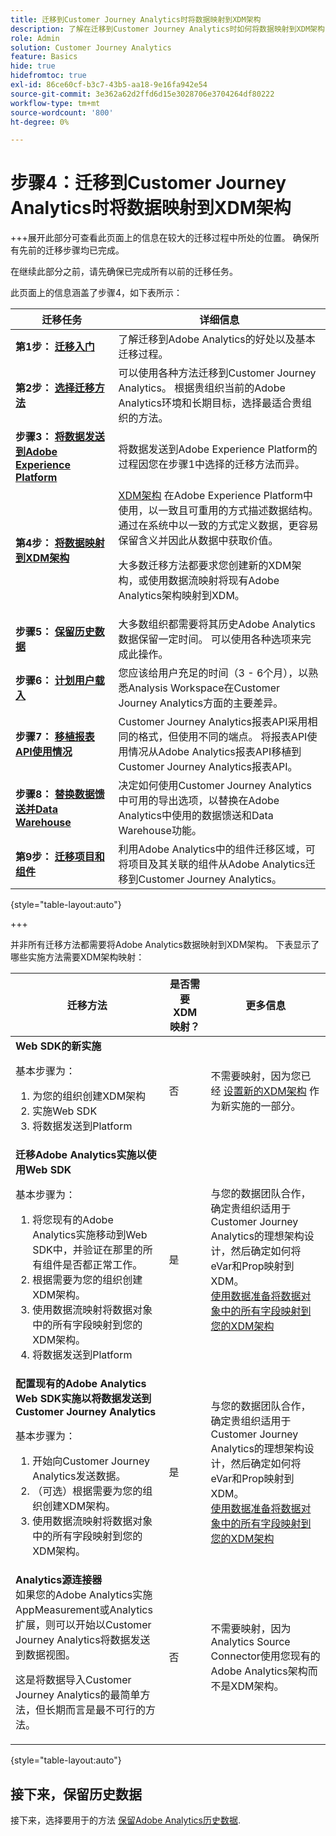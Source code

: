 ```yaml
---
title: 迁移到Customer Journey Analytics时将数据映射到XDM架构
description: 了解在迁移到Customer Journey Analytics时如何将数据映射到XDM架构
role: Admin
solution: Customer Journey Analytics
feature: Basics
hide: true
hidefromtoc: true
exl-id: 86ce60cf-b3c7-43b5-aa18-9e16fa942e54
source-git-commit: 3e362a62d2ffd6d15e3028706e3704264df80222
workflow-type: tm+mt
source-wordcount: '800'
ht-degree: 0%

---
```


# 步骤4：迁移到Customer Journey Analytics时将数据映射到XDM架构

+++展开此部分可查看此页面上的信息在较大的迁移过程中所处的位置。 确保所有先前的迁移步骤均已完成。

在继续此部分之前，请先确保已完成所有以前的迁移任务。

此页面上的信息涵盖了步骤4，如下表所示：

| 迁移任务 | 详细信息 |
|---------|----------|
| **第1步： [迁移入门](/help/getting-started/cja-migration/cja-migration-getstarted.md)** | 了解迁移到Adobe Analytics的好处以及基本迁移过程。 |
| **第2步： [选择迁移方法](/help/getting-started/cja-migration/cja-migration-method.md)** | 可以使用各种方法迁移到Customer Journey Analytics。 根据贵组织当前的Adobe Analytics环境和长期目标，选择最适合贵组织的方法。 |
| **步骤3： [将数据发送到Adobe Experience Platform](/help/getting-started/cja-migration/cja-migration-send-to-platform.md)** | 将数据发送到Adobe Experience Platform的过程因您在步骤1中选择的迁移方法而异。 |
| <span class="preview">**第4步： [将数据映射到XDM架构](/help/getting-started/cja-migration/cja-migration-xdm.md)**</span> | <span class="preview">[XDM架构](https://experienceleague.adobe.com/en/docs/experience-platform/xdm/home#xdm-schemas) 在Adobe Experience Platform中使用，以一致且可重用的方式描述数据结构。 通过在系统中以一致的方式定义数据，更容易保留含义并因此从数据中获取价值。<p>大多数迁移方法都要求您创建新的XDM架构，或使用数据流映射将现有Adobe Analytics架构映射到XDM。</p></span> |
| **步骤5： [保留历史数据](/help/getting-started/cja-migration/cja-migration-historical-data.md)** | 大多数组织都需要将其历史Adobe Analytics数据保留一定时间。 可以使用各种选项来完成此操作。 |
| **步骤6： [计划用户载入](/help/getting-started/cja-migration/cja-migration-onboarding.md)** | 您应该给用户充足的时间（3 - 6个月），以熟悉Analysis Workspace在Customer Journey Analytics方面的主要差异。 |
| **步骤7： [移植报表API使用情况](/help/getting-started/cja-migration/cja-migration-api.md)** | Customer Journey Analytics报表API采用相同的格式，但使用不同的端点。 将报表API使用情况从Adobe Analytics报表API移植到Customer Journey Analytics报表API。 |
| **步骤8： [替换数据馈送并Data Warehouse](/help/getting-started/cja-migration/cja-migration-export-options.md)** | 决定如何使用Customer Journey Analytics中可用的导出选项，以替换在Adobe Analytics中使用的数据馈送和Data Warehouse功能。 |
| **第9步： [迁移项目和组件](/help/getting-started/cja-migration/cja-migration-projects.md)** | 利用Adobe Analytics中的组件迁移区域，可将项目及其关联的组件从Adobe Analytics迁移到Customer Journey Analytics。 |

{style="table-layout:auto"}

+++

并非所有迁移方法都需要将Adobe Analytics数据映射到XDM架构。 下表显示了哪些实施方法需要XDM架构映射：


| 迁移方法 | 是否需要XDM映射？ | 更多信息 |
|---------|----------|---------|
| **Web SDK的新实施**<p>基本步骤为：</p><ol><li>为您的组织创建XDM架构</li><li>实施Web SDK</li><li>将数据发送到Platform</li></ol> | 否 | 不需要映射，因为您已经 [设置新的XDM架构](https://experienceleague.adobe.com/en/docs/analytics-platform/using/cja-data-ingestion/ingest-use-guides/edge-network/aepwebsdk#set-up-a-schema) 作为新实施的一部分。 |
| **迁移Adobe Analytics实施以使用Web SDK**<p>基本步骤为：</p><ol><li>将您现有的Adobe Analytics实施移动到Web SDK中，并验证在那里的所有组件是否都正常工作。</li><li>根据需要为您的组织创建XDM架构。</li><li>使用数据流映射将数据对象中的所有字段映射到您的XDM架构。</li><li>将数据发送到Platform</li></ol> | 是 | 与您的数据团队合作，确定贵组织适用于Customer Journey Analytics的理想架构设计，然后确定如何将eVar和Prop映射到XDM。</br>[使用数据准备将数据对象中的所有字段映射到您的XDM架构](https://experienceleague.adobe.com/en/docs/experience-platform/data-prep/home) |
| **配置现有的Adobe Analytics Web SDK实施以将数据发送到Customer Journey Analytics**<p>基本步骤为：</p><ol><li>开始向Customer Journey Analytics发送数据。<!-- What's involved here? Just point it at CJA? --></li><li>（可选）根据需要为您的组织创建XDM架构。</li><li>使用数据流映射将数据对象中的所有字段映射到您的XDM架构。</li></ol> | 是 | 与您的数据团队合作，确定贵组织适用于Customer Journey Analytics的理想架构设计，然后确定如何将eVar和Prop映射到XDM。</br>[使用数据准备将数据对象中的所有字段映射到您的XDM架构](https://experienceleague.adobe.com/en/docs/experience-platform/data-prep/home) |
| **Analytics源连接器**</br>&#x200B;如果您的Adobe Analytics实施AppMeasurement或Analytics扩展，则可以开始以Customer Journey Analytics将数据发送到数据视图。<p>这是将数据导入Customer Journey Analytics的最简单方法，但长期而言是最不可行的方法。</p> | 否 | 不需要映射，因为Analytics Source Connector使用您现有的Adobe Analytics架构而不是XDM架构。 |

{style="table-layout:auto"}

<!-- Does it benefit the customer to do this all at the same time if they're using multiple AEP apps? If so, have multiple sections like this. Or can they do CJA first and AJO later?

### Plan data mapping for Customer Journey Analytics


### Plan data mapping for Customer Journey analytics and other Adobe Experience platform applications

-->

## 接下来，保留历史数据

接下来，选择要用于的方法 [保留Adobe Analytics历史数据](/help/getting-started/cja-migration/cja-migration-historical-data.md).
